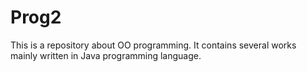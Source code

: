 # Prog2
This is a repository about OO programming. It contains several works mainly written in Java programming language.
